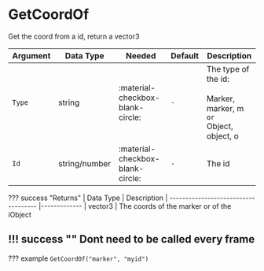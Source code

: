 # GetCoordOf
Get the coord from a id, return a vector3

| Argument              | Data Type                            | Needed                    | Default         | Description
| ----------------------| ------------------------------------ | ------------------------- |-----------------|-------------
| `Type`                | string | :material-checkbox-blank-circle: | `-` | The type of the id:<br><br> Marker, marker, m <br>`or`<br> Object, object, o
| `Id`                | string/number | :material-checkbox-blank-circle: | `-` | The id

??? success "Returns"
    | Data Type                            | Description
    | ------------------------------------ |-------------
    | vector3 | The coords of the marker or of the iObject

!!! success ""
    Dont need to be called every frame
---
??? example
    ```
    GetCoordOf("marker", "myid")
    ```